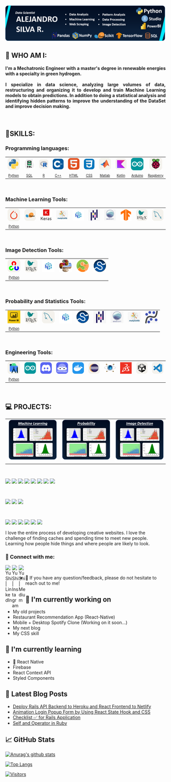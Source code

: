 <p align="center">
  <a href="https://www.yushi.dev/" target="_blank" rel="noreferrer"><img src="Images/Banner.png" alt="my banner"></a>
</p>

## 🌟 WHO AM I:

<h4 align="justify">
I'm a Mechatronic Engineer with a master's degree in renewable energies with a specialty in green hydrogen.
<br><br>
I specialize in data science, analyzing large volumes of data, restructuring and organizing it to develop and train Machine Learning models to obtain predictions. In addition to doing a statistical analysis and identifying hidden patterns to improve the understanding of the DataSet and improve decision making.
</h4><br>

## 📝SKILLS:
### Programming languages:

<div align="center">
  <table><tr>
    <td align="center"><a href="https://www.python.org/doc/"><img src="Icons/Python-Light.svg" width="40px" align="center"></td>
    <td align="center"><a href="https://www.oracle.com/co/database/technologies/appdev/sql.html"><img src="Icons/SQL.png" width="40px" align="center"></td>
    <td align="center"><a href="https://www.r-project.org"><img src="Icons/R-Light.svg" width="40px" align="center"></td>
    <td align="center"><a href="https://isocpp.org/std/the-standard"><img src="Icons/CPP.svg" width="40px" align="center"></td>
    <td align="center"><a href="https://html.com/document/"><img src="Icons/HTML.svg" width="40px" align="center"></td>
    <td align="center"><a href="https://devdocs.io/css/"><img src="Icons/CSS.svg" width="40px" align="center"></td>
    <td align="center"><a href="https://www.mathworks.com"><img src="Icons/Matlab-Light.svg" width="40px" align="center"></td>
    <td align="center"><a href="https://kotlinlang.org"><img src="Icons/Kotlin-Light.svg" width="40px" align="center"></td>
    <td align="center"><a href="https://www.arduino.cc"><img src="Icons/Arduino.svg" width="40px" align="center"></td>
    <td align="center"><a href="https://www.raspberrypi.com"><img src="Icons/RaspberryPi-Light.svg" width="40px" align="center"></td>
  </tr>
    
  <tr>
    <td align="center"><a style="font-size:10px" href="https://www.python.org/doc/">Python</a></td>
    <td align="center"><a style="font-size:10px" href="https://www.oracle.com/co/database/technologies/appdev/sql.html">SQL</a></td>
    <td align="center"><a style="font-size:10px" href="https://www.r-project.org">R</a></td>
    <td align="center"><a style="font-size:10px" href="https://isocpp.org/std/the-standard">C++</a></td>
    <td align="center"><a style="font-size:10px" href="https://html.com/document/">HTML</a></td>
    <td align="center"><a style="font-size:10px" href="https://devdocs.io/css/">CSS</a></td>
    <td align="center"><a style="font-size:10px" href="https://www.mathworks.com">Matlab</a></td>
    <td align="center"><a style="font-size:10px" href="https://kotlinlang.org">Kotlin</a></td>
    <td align="center"><a style="font-size:10px" href="https://www.arduino.cc">Arduino</a></td>
    <td align="center"><a style="font-size:10px" href="https://www.raspberrypi.com">Raspberry</a></td>
  </tr></table><br>
</div>

### Machine Learning Tools:

<div align="center">
  <table><tr>
    <td align="center"><a href="https://www.python.org/doc/"><img src="Icons/PyTorch-Light.svg" width="40px" align="center"></td>
    <td align="center"><a href="https://www.python.org/doc/"><img src="Icons/SciKitLearn-Light.svg" width="40px" align="center"></td>
    <td align="center"><a href="https://www.python.org/doc/"><img src="Icons/keras.png" width="40px" align="center"></td>
    <td align="center"><a href="https://www.python.org/doc/"><img src="Icons/Matplotlib.png" width="40px" align="center"></td>
    <td align="center"><a href="https://www.python.org/doc/"><img src="Icons/Numpy.png" width="40px" align="center"></td>
    <td align="center"><a href="https://www.python.org/doc/"><img src="Icons/Pandas.png" width="40px" align="center"></td>
    <td align="center"><a href="https://www.python.org/doc/"><img src="Icons/Seaborn.png" width="40px" align="center"></td>
    <td align="center"><a href="https://www.python.org/doc/"><img src="Icons/Tensorflow.png" width="40px" align="center"></td>
    <td align="center"><a href="https://www.python.org/doc/"><img src="Icons/LaTeX-Light.svg" width="40px" align="center"></td>
    <td align="center"><a href="https://www.python.org/doc/"><img src="Icons/MySQL-Light.svg" width="40px" align="center"></td>
  </tr>
    
  <tr>
    <td align="center"><a style="font-size:10px" href="https://www.python.org/doc/">Python</a></td>
  </tr></table><br>
</div>

### Image Detection Tools:

<div align="center">
  <table><tr>
  <td align="center"><a href="https://www.python.org/doc/"><img src="Icons/OpenCV-Light.svg" width="40px" align="center"></td>
    <td align="center"><a href="https://www.python.org/doc/"><img src="Icons/LaTeX-Light.svg" width="40px" align="center"></td>
    <td align="center"><a href="https://www.python.org/doc/"><img src="Icons/Numpy.png" width="40px" align="center"></td>
    <td align="center"><a href="https://www.python.org/doc/"><img src="Icons/pillow-PIL.png" width="40px" align="center"></td>
    <td align="center"><a href="https://www.python.org/doc/"><img src="Icons/Scikit-image.png" width="40px" align="center"></td>
    <td align="center"><a href="https://www.python.org/doc/"><img src="Icons/SCIPY_2.svg.png" width="40px" align="center"></td>
  </tr>
    
  <tr>
    <td align="center"><a style="font-size:10px" href="https://www.python.org/doc/">Python</a></td>
  </tr></table><br>
</div>

### Probability and Statistics Tools:

<div align="center">
  <table><tr>
  <td align="center"><a href="https://www.python.org/doc/"><img src="Icons/Logo-cuadrado-con-letra-Power-BI.png" width="40px" align="center"></td>
    <td align="center"><a href="https://www.python.org/doc/"><img src="Icons/LaTeX-Light.svg" width="40px" align="center"></td>
    <td align="center"><a href="https://www.python.org/doc/"><img src="Icons/MySQL-Light.svg" width="40px" align="center"></td>
    <td align="center"><a href="https://www.python.org/doc/"><img src="Icons/Numpy.png" width="40px" align="center"></td>
    <td align="center"><a href="https://www.python.org/doc/"><img src="Icons/SCIPY_2.svg.png" width="40px" align="center"></td>
    <td align="center"><a href="https://www.python.org/doc/"><img src="Icons/Pandas.png" width="40px" align="center"></td>
    <td align="center"><a href="https://www.python.org/doc/"><img src="Icons/Seaborn.png" width="40px" align="center"></td>
    <td align="center"><a href="https://www.python.org/doc/"><img src="Icons/Matplotlib.png" width="40px" align="center"></td>
    <td align="center"><a href="https://www.python.org/doc/"><img src="Icons/statsmodels.png" width="40px" align="center"></td>
  </tr>
    
  <tr>
    <td align="center"><a style="font-size:10px" href="https://www.python.org/doc/">Python</a></td>
  </tr></table><br>
</div>

### Engineering Tools:

<div align="center">
  <table><tr>
    <td align="center"><a href="https://www.python.org/doc/"><img src="Icons/AndroidStudio-Light.svg" width="40px" align="center"></td>
    <td align="center"><a href="https://www.python.org/doc/"><img src="Icons/Arduino.svg" width="40px" align="center"></td>
    <td align="center"><a href="https://www.python.org/doc/"><img src="Icons/Discord.svg" width="40px" align="center"></td>
    <td align="center"><a href="https://www.python.org/doc/"><img src="Icons/DiscordBots.svg" width="40px" align="center"></td>
    <td align="center"><a href="https://www.python.org/doc/"><img src="Icons/Docker.svg" width="40px" align="center"></td>
    <td align="center"><a href="https://www.python.org/doc/"><img src="Icons/Eclipse-Light.svg" width="40px" align="center"></td>
    <td align="center"><a href="https://www.python.org/doc/"><img src="Icons/Proteus_Design_Suite_Atom_Logo.png" width="40px" align="center"></td>
    <td align="center"><a href="https://www.python.org/doc/"><img src="Icons/SolidWorks-Icono.png" width="40px" align="center"></td>
    <td align="center"><a href="https://www.python.org/doc/"><img src="Icons/Unity-Light.svg" width="40px" align="center"></td>
    <td align="center"><a href="https://www.python.org/doc/"><img src="Icons/VSCode-Light.svg" width="40px" align="center"></td>
  </tr>
    
  <tr>
    <td align="center"><a style="font-size:10px" href="https://www.python.org/doc/">Python</a></td>
  </tr></table><br>
</div>

## 💻 PROJECTS:

<table><tr>
  <td><img src="Images/Machine_Learning.png"></td>
  <td><img src="Images/Probability.png"></td>
  <td><img src="Images/Image_Detection.png"></td>
</tr></table><br>

![](https://img.shields.io/badge/Code-React-informational?style=flat&logo=react&color=61DAFB)
![](https://img.shields.io/badge/Code-Redux-informational?style=flat&logo=Redux&color=764ABC)
![](https://img.shields.io/badge/Code-JavaScript-informational?style=flat&logo=JavaScript&color=F7DF1E)
![](https://img.shields.io/badge/Code-Ruby-informational?style=flat&logo=Ruby&color=CC342D)
![](https://img.shields.io/badge/Code-Ruby_on_Rails-informational?style=flat&logo=Ruby-On-Rails&color=CC0000)
![](https://img.shields.io/badge/Code-HTML5-informational?style=flat&logo=HTML5&color=E34F26)
![](https://img.shields.io/badge/Code-PostgreSQL-informational?style=flat&logo=PostgreSQL&color=336791)
![](https://img.shields.io/badge/Code-SQLite-informational?style=flat&logo=SQLite&color=003B57)

</br>

![](https://img.shields.io/badge/Style-Bootstrap-informational?style=flat&logo=Bootstrap&color=7952B3)
![](https://img.shields.io/badge/Style-CSS3-informational?style=flat&logo=CSS3&color=1572B6)
![](https://img.shields.io/badge/Style-styled--components-informational?style=flat&logo=styled-components&color=DB7093)


</br>

![](https://img.shields.io/badge/Tools-Figma-informational?style=flat&logo=Figma&color=F24E1E)
![](https://img.shields.io/badge/Tools-NPM-informational?style=flat&logo=NPM&color=CB3837)
![](https://img.shields.io/badge/Tools-Heroku-informational?style=flat&logo=Heroku&color=430098)
![](https://img.shields.io/badge/Tools-Netlify-informational?style=flat&logo=netlify&color=00C7B7)
![](https://img.shields.io/badge/Tools-Git-informational?style=flat&logo=Git&color=F05032)
![](https://img.shields.io/badge/Tools-GitHub-informational?style=flat&logo=GitHub&color=181717)

I love the entire process of developing creative websites. I love the challenge of finding caches and spending time to meet new people. Learning how people hide things and where people are likely to look.

### 🤝 Connect with me:

<a href="https://www.linkedin.com/in/yushi95/"><img align="left" src="https://raw.githubusercontent.com/yushi1007/yushi1007/main/images/linkedin.svg" alt="Yu Shi | LinkedIn" width="21px"/></a>
<a href="https://instagram.com/yushi.95"><img align="left" src="https://raw.githubusercontent.com/yushi1007/yushi1007/main/images/instagram.svg" alt="Yu Shi | Instagram" width="21px"/></a>
<a href="https://yushi95.medium.com/"><img align="left" src="https://raw.githubusercontent.com/yushi1007/yushi1007/main/images/medium.svg" alt="Yu Shi | Medium" width="21px"/></a>
</br>
- 💬 If you have any question/feedback, please do not hesitate to reach out to me!

## 🔭 I'm currently working on

- My old projects
- Restaurant Recommendation App (React-Native)
- Mobile + Desktop Spotify Clone (Working on it soon...)
- My next blog
- My CSS skill

## 🌱 I'm currently learning

- 📱 React Native
- Firebase
- React Context API
- Styled Components  


## 📝 Latest Blog Posts

- [Deploy Rails API Backend to Heroku and React Frontend to Netlify](https://yushi95.medium.com/deploy-rails-api-backend-to-heroku-and-react-frontend-to-netlify-b515239d5022)
- [Animation Login Popup Form by Using React State Hook and CSS](https://medium.com/geekculture/animation-login-popup-form-by-using-react-state-hook-and-css-7ecf803f1fa9)
- [Checklist ✅ for Rails Application](https://yushi95.medium.com/checklist-for-rails-application-30868cb4f48b)
- [Self and Operator in Ruby](https://blog.usejournal.com/self-in-ruby-5e8a91fa4602)

## 📈 GitHub Stats 

[![Anurag's github stats](https://github-readme-stats.vercel.app/api?username=yushi1007)](https://github.com/yushi1007)

[![Top Langs](https://github-readme-stats.vercel.app/api/top-langs/?username=yushi1007&layout=compact)](https://github.com/yushi1007)

[![Visitors](https://visitor-badge.glitch.me/badge?page_id=yushi1007.yushi1007)](https://www.yushi.dev/)
